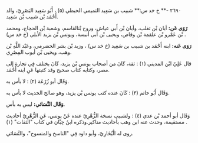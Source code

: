 ٢٦٩٠ -** خ خد س:** شبيب بن سَعِيد التميمي الحبطي (٥) ، أَبُو سَعِيد البَصْرِيّ، والد أَحْمَد بْن شبيب بْن سَعِيد.

**رَوَى عَن:** أبان بْن تغلب، وأبان بْن أَبي عياش، وروح بْنالقاسم، وشعبة بْن الحجاج، ومحمد بْن عَمْرو بْن علقمة بْن وقاص، ويحيى بْن أَبي أنيسة، ويونس بْن يزيد الأيلي (خ خد س) .

**رَوَى عَنه:** ابنه أَحْمَد بن شبيب بن سَعِيد (خ خد س) ، وزيد بْن بشر الحضرمي، وعَبْد اللَّهِ بْن وهب، ويحيى بْن أيوب المِصْرِي.

قال عَلِيّ ابْن المديني (١) : ثقة، كَانَ من أصحاب يونس بْن يزيد، كَانَ يختلف فِي تجارة إلى مصر، وكتابه كتاب صحيح وقد كتبتها عَنِ ابنه أَحْمَد.

وَقَال أبو زُرْعَة (٢) : لا بأس به.

وَقَال أَبُو حاتم (٣) : كَانَ عنده كتب يونس بْن يزيد، وهو صالح الحديث لا بأس به.

**وَقَال النَّسَائي:** ليس به بأس.

وَقَال أبو أحمد بْن عدي (٤) : ولشبيب نسخة الزُّهْرِيّ عنده عَنْ يونس، عَنِ الزُّهْرِيّ أحاديث مستقيمة، وحدث عنه ابن وهب بأحاديث مناكير.وذكره ابنُ حِبَّان في كتاب "الثقات" (١) .

روى له الْبُخَارِيّ، وأبو داود فِي "الناسخ والمنسوخ"، والنَّسَائي.